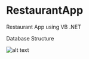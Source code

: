 # RestaurantApp
Restaurant App using VB .NET

Database Structure

![alt text]([https://ibb.co/RN5RWXR](https://i.ibb.co/sCB8rT8/database.png))
